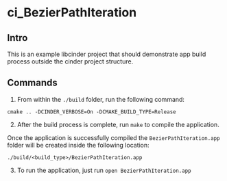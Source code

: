 # ci_BezierPathIteration #

## Intro ##

This is an example libcinder project that should demonstrate app build process
outside the cinder project structure.

## Commands ##

1. From within the `./build` folder, run the following command:

```
cmake .. -DCINDER_VERBOSE=On -DCMAKE_BUILD_TYPE=Release
```

2. After the build process is complete, run `make` to compile the application.

Once the application is successfully compiled the `BezierPathIteration.app` folder will be created inside the following location:

```
./build/<build_type>/BezierPathIteration.app
```

3. To run the application, just run `open BezierPathIteration.app`